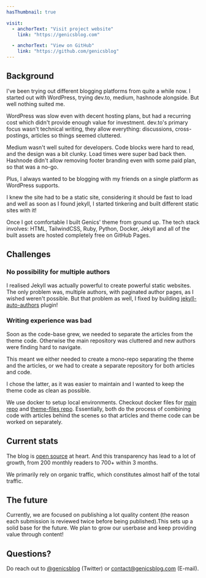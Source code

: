 ```yaml
---
hasThumbnail: true

visit: 
  - anchorText: "Visit project website"
    link: "https://genicsblog.com"

  - anchorText: "View on GitHub"
    link: "https://github.com/genicsblog"
---
```


## Background

I've been trying out different blogging platforms from quite a while now. I started out with WordPress, trying dev.to, medium, hashnode alongside. But well nothing suited me.

WordPress was slow even with decent hosting plans, but had a recurring cost which didn't provide enough value for investment. dev.to's primary focus wasn't technical writing, they allow everything: discussions, cross-postings, articles so things seemed cluttered.

Medium wasn't well suited for developers. Code blocks were hard to read, and the design was a bit clunky. Load times were super bad back then. Hashnode didn't allow removing footer branding even with some paid plan, so that was a no-go.

Plus, I always wanted to be blogging with my friends on a single platform as WordPress supports.

I knew the site had to be a static site, considering it should be fast to load and well as soon as I found jekyll, I started tinkering and built different static sites with it!

Once I got comfortable I built Genics' theme from ground up. The tech stack involves: HTML, TailwindCSS, Ruby, Python, Docker, Jekyll and all of the built assets are hosted completely free on GitHub Pages.

## Challenges

### No possibility for multiple authors

I realised Jekyll was actually powerful to create powerful static websites. The only problem was, multiple authors, with paginated author pages, as I wished weren't possible. But that problem as well, I fixed by building [jekyll-auto-authors](/project/jekyll-auto-authors) plugin!

### Writing experience was bad

Soon as the code-base grew, we needed to separate the articles from the theme code. Otherwise the main repository was cluttered and new authors were finding hard to navigate.

This meant we either needed to create a mono-repo separating the theme and the articles, or we had to create a separate repository for both articles and code.

I chose the latter, as it was easier to maintain and I wanted to keep the theme code as clean as possible.

We use docker to setup local environments. Checkout docker files for [main repo](https://github.com/genicsblog/genicsblog.com/blob/main/Dockerfile) and [theme-files repo](https://github.com/genicsblog/theme-files/blob/main/Dockerfile). Essentially, both do the process of combining code with articles behind the scenes so that articles and theme code can be worked on separately.

## Current stats

The blog is [open source](https://github.com/genicsblog) at heart. And this transparency has lead to a lot of growth, from 200 monthly readers to 700+ within 3 months.

We primarily rely on organic traffic, which constitutes almost half of the total traffic.

## The future

Currently, we are focused on publishing a lot quality content (the reason each submission is reviewed twice before being published).This sets up a solid base for the future. We plan to grow our userbase and keep providing value through content!

## Questions?

Do reach out to [@genicsblog](https://twitter.com/genicsblog) (Twitter) or [contact@genicsblog.com](mailto:contact@genicsblog.com) (E-mail).